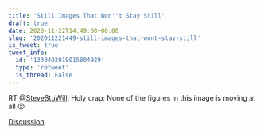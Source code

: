 ```yaml
---
title: 'Still Images That Won''t Stay Still'
draft: true
date: 2020-11-22T14:49:08+00:00
slug: '202011221449-still-images-that-wont-stay-still'
is_tweet: true
tweet_info:
  id: '1330402919015804929'
  type: 'retweet'
  is_thread: False
---
```




RT [@SteveStuWill](https://x.com/SteveStuWill): Holy crap: None of the figures in this image is moving at all 😮

[Discussion](https://x.com/sytelus/status/1330402919015804929)
